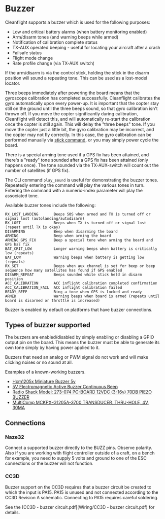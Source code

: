 # Buzzer

Cleanflight supports a buzzer which is used for the following purposes:

 * Low and critical battery alarms (when battery monitoring enabled)
 * Arm/disarm tones (and warning beeps while armed)
 * Notification of calibration complete status
 * TX-AUX operated beeping - useful for locating your aircraft after a crash
 * Failsafe status
 * Flight mode change
 * Rate profile change (via TX-AUX switch)

If the arm/disarm is via the control stick, holding the stick in the disarm position will sound a repeating tone.  This can be used as a lost-model locator.

Three beeps immediately after powering the board means that the gyroscope calibration has completed successfully. Cleanflight calibrates the gyro automatically upon every power-up. It is important that the copter stay still on the ground until the three beeps sound, so that gyro calibration isn't thrown off. If you move the copter significantly during calibration, Cleanflight will detect this, and will automatically re-start the calibration once the copter is still again. This will delay the "three beeps" tone. If you move the copter just a little bit, the gyro calibration may be incorrect, and the copter may not fly correctly. In this case, the gyro calibration can be performed manually via [stick command](Controls.md), or you may simply power cycle the board.

There is a special arming tone used if a GPS fix has been attained, and there's a "ready" tone sounded after a GPS fix has been attained (only happens once).  The tone sounded via the TX-AUX-switch will count out the number of satellites (if GPS fix).

The CLI command `play_sound` is useful for demonstrating the buzzer tones. Repeatedly entering the command will play the various tones in turn. Entering the command with a numeric-index parameter will play the associated tone.

Available buzzer tones include the following:

    RX_LOST_LANDING       Beeps SOS when armed and TX is turned off or signal lost (autolanding/autodisarm)
    RX_LOST               Beeps when TX is turned off or signal lost (repeat until TX is okay)
    DISARMING             Beep when disarming the board
    ARMING                Beep when arming the board
    ARMING_GPS_FIX        Beep a special tone when arming the board and GPS has fix
    BAT_CRIT_LOW          Longer warning beeps when battery is critically low (repeats)
    BAT_LOW               Warning beeps when battery is getting low (repeats)
    RX_SET                Beeps when aux channel is set for beep or beep sequence how many satellites has found if GPS enabled
    DISARM_REPEAT         Beeps sounded while stick held in disarm position
    ACC_CALIBRATION       ACC inflight calibration completed confirmation
    ACC_CALIBRATION_FAIL  ACC inflight calibration failed
    READY_BEEP            Ring a tone when GPS is locked and ready
    ARMED                 Warning beeps when board is armed (repeats until board is disarmed or throttle is increased)

Buzzer is enabled by default on platforms that have buzzer connections.

## Types of buzzer supported

The buzzers are enabled/disabled by simply enabling or disabling a GPIO output pin on the board.
This means the buzzer must be able to generate its own tone simply by having power applied to it.

Buzzers that need an analog or PWM signal do not work and will make clicking noises or no sound at all.

Examples of a known-working buzzers.

 * [Hcm1205x Miniature Buzzer 5v](http://www.rapidonline.com/Audio-Visual/Hcm1205x-Miniature-Buzzer-5v-35-0055)
 * [5V Electromagnetic Active Buzzer Continuous Beep](http://www.banggood.com/10Pcs-5V-Electromagnetic-Active-Buzzer-Continuous-Beep-Continuously-p-943524.html)
 * [Radio Shack Model: 273-074 PC-BOARD 12VDC (3-16v) 70DB PIEZO BUZZER](http://www.radioshack.com/pc-board-12vdc-70db-piezo-buzzer/2730074.html#.VIAtpzHF_Si)
 * [MultiComp MCKPX-G1205A-3700 TRANSDUCER, THRU-HOLE, 4V, 30MA](http://uk.farnell.com/multicomp/mckpx-g1205a-3700/transducer-thru-hole-4v-30ma/dp/2135914?CMP=i-bf9f-00001000)

## Connections

### Naze32

Connect a supported buzzer directly to the BUZZ pins. Observe polarity. Also if you are working with flight controller outside of a craft, on a bench for example, you need to supply 5 volts and ground to one of the ESC connections or the buzzer will not function.


### CC3D

Buzzer support on the CC3D requires that a buzzer circuit be created to which the input is PA15.
PA15 is unused and not connected according to the CC3D Revision A schematic.
Connecting to PA15 requires careful soldering.

See the [CC3D - buzzer circuit.pdf](Wiring/CC3D - buzzer circuit.pdf) for details.
